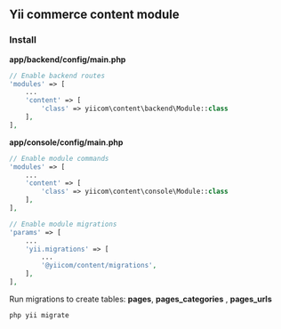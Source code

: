 ## Yii commerce content module

### Install

**app/backend/config/main.php**
```php
// Enable backend routes
'modules' => [
    ...
    'content' => [
        'class' => yiicom\content\backend\Module::class
    ],
],

```
**app/console/config/main.php**
```php
// Enable module commands
'modules' => [
    ...
    'content' => [
        'class' => yiicom\content\console\Module::class
    ],
],

// Enable module migrations 
'params' => [
    ...
    'yii.migrations' => [
        ...
        '@yiicom/content/migrations',
    ],
],
```

Run migrations to create tables: **pages**, **pages_categories** , **pages_urls**
```bash
php yii migrate
```
